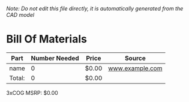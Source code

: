 ###### Note: Do not edit this file directly, it is automatically generated from the CAD model 
# Bill Of Materials 
 |Part|Number Needed|Price|Source| 
 |----|----------|-----|-----|
|name|0|$0.00|www.example.com|
|Total: |0|$0.00| |

 3xCOG MSRP: $0.00
